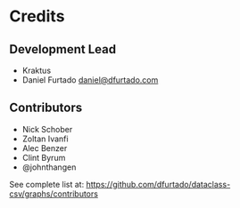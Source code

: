 # Credits

## Development Lead

* Kraktus
* Daniel Furtado <daniel@dfurtado.com>

## Contributors

* Nick Schober
* Zoltan Ivanfi
* Alec Benzer
* Clint Byrum
* @johnthangen

See complete list at: https://github.com/dfurtado/dataclass-csv/graphs/contributors
